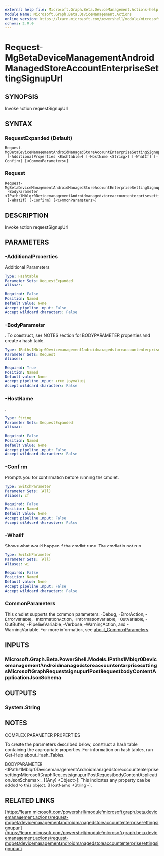```yaml
---
external help file: Microsoft.Graph.Beta.DeviceManagement.Actions-help.xml
Module Name: Microsoft.Graph.Beta.DeviceManagement.Actions
online version: https://learn.microsoft.com/powershell/module/microsoft.graph.beta.devicemanagement.actions/request-mgbetadevicemanagementandroidmanagedstoreaccountenterprisesettingsignupurl
schema: 2.0.0
---
```


# Request-MgBetaDeviceManagementAndroidManagedStoreAccountEnterpriseSettingSignupUrl

## SYNOPSIS
Invoke action requestSignupUrl

## SYNTAX

### RequestExpanded (Default)
```
Request-MgBetaDeviceManagementAndroidManagedStoreAccountEnterpriseSettingSignupUrl
 [-AdditionalProperties <Hashtable>] [-HostName <String>] [-WhatIf] [-Confirm] [<CommonParameters>]
```

### Request
```
Request-MgBetaDeviceManagementAndroidManagedStoreAccountEnterpriseSettingSignupUrl
 -BodyParameter <IPaths1Mblqr0DevicemanagementAndroidmanagedstoreaccountenterprisesettingsMicrosoftGraphRequestsignupurlPostRequestbodyContentApplicationJsonSchema>
 [-WhatIf] [-Confirm] [<CommonParameters>]
```

## DESCRIPTION
Invoke action requestSignupUrl

## PARAMETERS

### -AdditionalProperties
Additional Parameters

```yaml
Type: Hashtable
Parameter Sets: RequestExpanded
Aliases:

Required: False
Position: Named
Default value: None
Accept pipeline input: False
Accept wildcard characters: False
```

### -BodyParameter
.
To construct, see NOTES section for BODYPARAMETER properties and create a hash table.

```yaml
Type: IPaths1Mblqr0DevicemanagementAndroidmanagedstoreaccountenterprisesettingsMicrosoftGraphRequestsignupurlPostRequestbodyContentApplicationJsonSchema
Parameter Sets: Request
Aliases:

Required: True
Position: Named
Default value: None
Accept pipeline input: True (ByValue)
Accept wildcard characters: False
```

### -HostName
.

```yaml
Type: String
Parameter Sets: RequestExpanded
Aliases:

Required: False
Position: Named
Default value: None
Accept pipeline input: False
Accept wildcard characters: False
```

### -Confirm
Prompts you for confirmation before running the cmdlet.

```yaml
Type: SwitchParameter
Parameter Sets: (All)
Aliases: cf

Required: False
Position: Named
Default value: None
Accept pipeline input: False
Accept wildcard characters: False
```

### -WhatIf
Shows what would happen if the cmdlet runs.
The cmdlet is not run.

```yaml
Type: SwitchParameter
Parameter Sets: (All)
Aliases: wi

Required: False
Position: Named
Default value: None
Accept pipeline input: False
Accept wildcard characters: False
```

### CommonParameters
This cmdlet supports the common parameters: -Debug, -ErrorAction, -ErrorVariable, -InformationAction, -InformationVariable, -OutVariable, -OutBuffer, -PipelineVariable, -Verbose, -WarningAction, and -WarningVariable. For more information, see [about_CommonParameters](http://go.microsoft.com/fwlink/?LinkID=113216).

## INPUTS

### Microsoft.Graph.Beta.PowerShell.Models.IPaths1Mblqr0DevicemanagementAndroidmanagedstoreaccountenterprisesettingsMicrosoftGraphRequestsignupurlPostRequestbodyContentApplicationJsonSchema
## OUTPUTS

### System.String
## NOTES
COMPLEX PARAMETER PROPERTIES

To create the parameters described below, construct a hash table containing the appropriate properties.
For information on hash tables, run Get-Help about_Hash_Tables.

BODYPARAMETER \<IPaths1Mblqr0DevicemanagementAndroidmanagedstoreaccountenterprisesettingsMicrosoftGraphRequestsignupurlPostRequestbodyContentApplicationJsonSchema\>: .
  \[(Any) \<Object\>\]: This indicates any property can be added to this object.
  \[HostName \<String\>\]:

## RELATED LINKS

[https://learn.microsoft.com/powershell/module/microsoft.graph.beta.devicemanagement.actions/request-mgbetadevicemanagementandroidmanagedstoreaccountenterprisesettingsignupurl](https://learn.microsoft.com/powershell/module/microsoft.graph.beta.devicemanagement.actions/request-mgbetadevicemanagementandroidmanagedstoreaccountenterprisesettingsignupurl)


